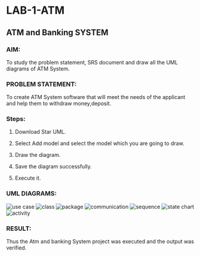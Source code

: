 # LAB-1-ATM
## ATM and Banking SYSTEM
### AIM: 
To study the problem statement, SRS document and draw all the UML diagrams of ATM
System.
### PROBLEM STATEMENT:
To create ATM System software that will meet the needs of the applicant and help them
to withdraw money,deposit.

### Steps:

 1. Download Star UML.

 2. Select Add model and select the model which you are going to draw.

 3. Draw the diagram.

 4. Save the diagram successfully.

 5. Execute it.

### UML DIAGRAMS:
![use case](https://github.com/Augustine0306/LAB-1-ATM/assets/119404460/53ae5b2e-0953-4827-ab07-f7c0e4c9d7dd)
![class](https://github.com/Augustine0306/LAB-1-ATM/assets/119404460/f0b9d0f2-7b42-47c9-b79c-aa2b3bc56ecd)
![package](https://github.com/Augustine0306/LAB-1-ATM/assets/119404460/1b07c55f-8fca-4451-8df3-5091789b2518)
![communication](https://github.com/Augustine0306/LAB-1-ATM/assets/119404460/babd7832-651c-4586-bec3-0a8dd3b02466)
![sequence](https://github.com/Augustine0306/LAB-1-ATM/assets/119404460/5508ade5-b637-44f0-8fc3-3af3bc886993)
![state chart](https://github.com/Augustine0306/LAB-1-ATM/assets/119404460/36703082-4504-45bd-80b9-9f469f77956b)
![activity](https://github.com/Augustine0306/LAB-1-ATM/assets/119404460/8248841c-b0f2-4865-b8d9-2dc30353c19e)


### RESULT: 
Thus the Atm and banking System project was executed and the output was verified.
